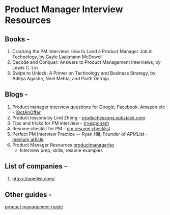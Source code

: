 # Product Manager Interview Resources

## Books -
1. Cracking the PM Interview: How to Land a Product Manager Job in Technology, by Gayle Laakmann McDowell
2. Decode and Conquer: Answers to Product Management Interviews, by Lewis C. Lin
3. Swipe to Unlock: A Primer on Technology and Business Strategy, by Aditya Agashe, Neel Mehta, and Parth Detroja

## Blogs -
1. Product manager interview questions for Google, Facebook, Amazon etc - [iGotAnOffer](https://igotanoffer.com/blogs/tech/tagged/popular)
2. Product lessons by Lind Zheng - [productlessons.substack.com](https://productlessons.substack.com/)
3. Tips and tricks for PM interview - [tryexponent](https://blog.tryexponent.com/)
4. Resume checklit for PM - [pm resume checklist](https://blog.tryexponent.com/pm-resume-checklist/)
5. Perfect PM Interview Practice — Ryan Hill, Founder of APMList - [medium article](https://medium.com/exponent/perfect-pm-interview-practice-ryan-hill-founder-of-apmlist-595d2a3f697a)
6. Product Manager Resources [productmanagerhq](https://productmanagerhq.com/)
    - Interview prep, skills, resume examples
    
## List of companies -
1. https://apmlist.com/
## Other guides -
[product management guide](https://github.com/vipl0ve/product-management-guide)
